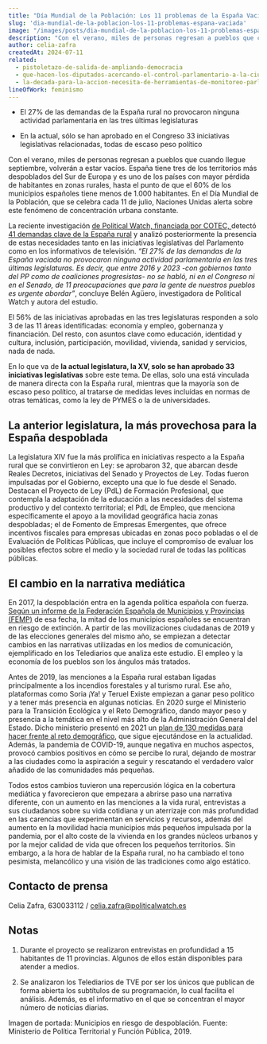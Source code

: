 ```yaml
---
title: "Día Mundial de la Población: Los 11 problemas de la España Vaciada de los que no se habla"
slug: 'dia-mundial-de-la-poblacion-los-11-problemas-espana-vaciada'
image: "/images/posts/dia-mundial-de-la-poblacion-los-11-problemas-espana-vaciada.jpg"
description: "Con el verano, miles de personas regresan a pueblos que cuando llegue septiembre, volverán a estar vacíos. España tiene tres de los territorios más despoblados del Sur de Europa y es uno de los países con mayor pérdida de habitantes en zonas rurales, hasta el punto de que el 60% de los municipios españoles tiene menos de 1.000 habitantes. En el Día Mundial de la Población, que se celebra cada 11 de julio, Naciones Unidas alerta sobre este fenómeno de concentración urbana constante."
author: celia-zafra
createdAt: 2024-07-11
related:
  - pistoletazo-de-salida-de-ampliando-democracia
  - que-hacen-los-diputados-acercando-el-control-parlamentario-a-la-ciudadania
  - la-decada-para-la-accion-necesita-de-herramientas-de-monitoreo-parlamentario-novedades-en-parlamento-2030
lineOfWork: feminismo
---
```


- El 27% de las demandas de la España rural no provocaron ninguna actividad parlamentaria en las tres últimas legislaturas

- En la actual, sólo se han aprobado en el Congreso 33 iniciativas legislativas relacionadas, todas de escaso peso político

Con el verano, miles de personas regresan a pueblos que cuando llegue septiembre, volverán a estar vacíos. España tiene tres de los territorios más despoblados del Sur de Europa y es uno de los países con mayor pérdida de habitantes en zonas rurales, hasta el punto de que el 60% de los municipios españoles tiene menos de 1.000 habitantes. En el Día Mundial de la Población, que se celebra cada 11 de julio, Naciones Unidas alerta sobre este fenómeno de concentración urbana constante.

La reciente investigación [de Political Watch, financiada por COTEC, ](https://cotec.es/proyectos-cpt/la-atencion-a-las-demandas-de-la-espana-rural/)detectó[ 41 demandas clave de la España rural](https://demandasespanarural.cotec.es/) y analizó posteriormente la presencia de estas necesidades tanto en las iniciativas legislativas del Parlamento como en los informativos de televisión. _“El 27% de las demandas de la España vaciada no provocaron ninguna actividad parlamentaria en las tres últimas legislaturas. Es decir, que entre 2016 y 2023 -con gobiernos tanto del PP como de coaliciones progresistas- no se habló, ni en el Congreso ni en el Senado, de 11 preocupaciones que para la gente de nuestros pueblos es urgente abordar”_, concluye Belén Agüero, investigadora de Political Watch y autora del estudio. 

El 56% de las iniciativas aprobadas en las tres legislaturas responden a solo 3 de las 11 áreas identificadas: economía y empleo, gobernanza y financiación. Del resto, con asuntos clave como educación, identidad y cultura, inclusión, participación, movilidad, vivienda, sanidad y servicios, nada de nada.

En lo que va de **la actual legislatura, la XV, solo se han aprobado 33 iniciativas legislativas** sobre este tema. De ellas, solo una está vinculada de manera directa con la España rural, mientras que la mayoría son de escaso peso político, al tratarse de medidas leves incluídas en normas de otras temáticas, como la ley de PYMES o la de universidades.

## La anterior legislatura, la más provechosa para la España despoblada

La legislatura XIV fue la más prolífica en iniciativas respecto a la España rural que se convirtieron en Ley: se aprobaron 32, que abarcan desde Reales Decretos, iniciativas del Senado y Proyectos de Ley. Todas fueron impulsadas por el Gobierno, excepto una que lo fue desde el Senado. Destacan el Proyecto de Ley (PdL) de Formación Profesional, que contempla la adaptación de la educación a las necesidades del sistema productivo y del contexto territorial; el PdL de Empleo, que menciona específicamente el apoyo a la movilidad geográfica hacia zonas despobladas; el de Fomento de Empresas Emergentes, que ofrece incentivos fiscales para empresas ubicadas en zonas poco pobladas o el de Evaluación de Políticas Públicas, que incluye el compromiso de evaluar los posibles efectos sobre el medio y la sociedad rural de todas las políticas públicas.

## El cambio en la narrativa mediática

En 2017, la despoblación entra en la agenda política española con fuerza. [Según un informe de la Federación Española de Municipios y Provincias (FEMP)](https://www.femp.es/sites/default/files/doc_despob_definitivo_0_0.pdf) de esa fecha, la mitad de los municipios españoles se encuentran en riesgo de extinción. A partir de las movilizaciones ciudadanas de 2019 y de las elecciones generales del mismo año, se empiezan a detectar cambios en las narrativas utilizadas en los medios de comunicación, ejemplificado en los Telediarios que analiza este estudio. El empleo y la economía de los pueblos son los ángulos más tratados. 

Antes de 2019, las menciones a la España rural estaban ligadas principalmente a los incendios forestales y al turismo rural. Ese año, plataformas como Soria ¡Ya! y Teruel Existe empiezan a ganar peso político y a tener más presencia en algunas noticias. En 2020 surge el Ministerio para la Transición Ecológica y el Reto Demográfico, dando mayor peso y presencia a la temática en el nivel más alto de la Administración General del Estado. Dicho ministerio presentó en 2021 un [plan de 130 medidas para hacer frente al reto demográfico](https://www.miteco.gob.es/content/dam/miteco/es/reto-demografico/temas/240628_MEMORIA%20DE%20ACTUACIONES%20DEL%20PLAN%20130_2021_2023.pdf), que sigue ejecutándose en la actualidad. Además, la pandemia de COVID-19, aunque negativa en muchos aspectos, provocó cambios positivos en cómo se percibe lo rural, dejando de mostrar a las ciudades como la aspiración a seguir y rescatando el verdadero valor añadido de las comunidades más pequeñas.

Todos estos cambios tuvieron una repercusión lógica en la cobertura mediática y favorecieron que empezara a abrirse paso una narrativa diferente, con un aumento en las menciones a la vida rural, entrevistas a sus ciudadanos sobre su vida cotidiana y un aterrizaje con más profundidad en las carencias que experimentan en servicios y recursos, además del aumento en la movilidad hacia municipios más pequeños impulsada por la pandemia, por el alto coste de la vivienda en los grandes núcleos urbanos y por la mejor calidad de vida que ofrecen los pequeños territorios. Sin embargo, a la hora de hablar de la España rural, no ha cambiado el tono pesimista, melancólico y una visión de las tradiciones como algo estático. 

## Contacto de prensa

Celia Zafra, 630033112 / <celia.zafra@politicalwatch.es>

## Notas

1. Durante el proyecto se realizaron entrevistas en profundidad a 15 habitantes de 11 provincias. Algunos de ellos están disponibles para atender a medios.

2. Se analizaron los Telediarios de TVE por ser los únicos que publican de forma abierta los subtítulos de su programación, lo cual facilita el análisis. Además, es el informativo en el que se concentran el mayor número de noticias diarias.


Imagen de portada: Municipios en riesgo de despoblación. Fuente: Ministerio de Política Territorial y Función Pública, 2019.
